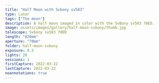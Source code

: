 ```yaml
---
title: "Half Moon with Svbony sv503"
type: Lunar
tags: ["The moon"]
description: A half moon imaged in color with the SvBony sv503 70ED.
image: assets/images/gallery/half-moon-svbony/thumb.jpg
telescope: Svbony sv503 70ED 
length: "820mm"
aperture: "70mm"
folder: half-moon-svbony
exposure: 0.5
lights: 20
sessions: 1
firstCapture: 2022-03-22 
lastCapture: 2022-03-22
noannotations: true
---
```

